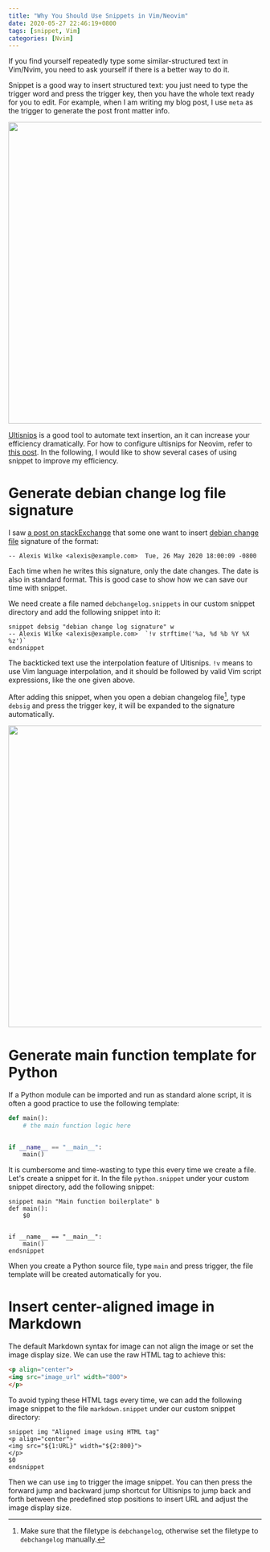 ```yaml
---
title: "Why You Should Use Snippets in Vim/Neovim"
date: 2020-05-27 22:46:19+0800
tags: [snippet, Vim]
categories: [Nvim]
---
```


If you find yourself repeatedly type some similar-structured text in Vim/Nvim,
you need to ask yourself if there is a better way to do it.

<!--more-->

Snippet is a good way to insert structured text: you just need to type the
trigger word and press the trigger key, then you have the whole text ready for
you to edit. For example, when I am writing my blog post, I use `meta` as the
trigger to generate the post front matter info.

<p align="center">
<img src="https://blog-resource-1257868508.file.myqcloud.com/20200527234607.gif" width="600">
</p>

[Ultisnips](https://github.com/SirVer/ultisnips) is a good tool to automate
text insertion, an it can increase your efficiency dramatically. For how to
configure ultisnips for Neovim, refer to [this
post](https://jdhao.github.io/2019/04/17/neovim_snippet_s1/). In the following,
I would like to show several cases of using snippet to improve my efficiency.

# Generate debian change log file signature

I saw [a post on stackExchange](https://vi.stackexchange.com/q/25550/15292)
that some one want to insert [debian change file](https://www.debian.org/doc/manuals/maint-guide/dreq.en.html#changelog)
signature of the format:

```
-- Alexis Wilke <alexis@example.com>  Tue, 26 May 2020 18:00:09 -0800
```

Each time when he writes this signature, only the date changes. The date is
also in standard format. This is good case to show how we can save our time
with snippet.

We need create a file named `debchangelog.snippets` in our custom snippet
directory and add the following snippet into it:

```
snippet debsig "debian change log signature" w
-- Alexis Wilke <alexis@example.com>  `!v strftime('%a, %d %b %Y %X %z')`
endsnippet
```

The backticked text use the interpolation feature of Ultisnips. `!v` means to
use Vim language interpolation, and it should be followed by valid Vim script
expressions, like the one given above.

After adding this snippet, when you open a debian changelog file[^1], type
`debsig` and press the trigger key, it will be expanded to the signature
automatically.

<p align="center">
<img src="https://blog-resource-1257868508.file.myqcloud.com/20200527233636.gif" width="600">
</p>

# Generate main function template for Python

If a Python module can be imported and run as standard alone script, it is often
a good practice to use the following template:

```python
def main():
    # the main function logic here


if __name__ == "__main__":
    main()
```

It is cumbersome and time-wasting to type this every time we create a file.
Let's create a snippet for it. In the file `python.snippet` under your custom
snippet directory, add the following snippet:

```
snippet main "Main function boilerplate" b
def main():
    $0


if __name__ == "__main__":
    main()
endsnippet
```

When you create a Python source file, type `main` and press trigger, the file
template will be created automatically for you.

# Insert center-aligned image in Markdown

The default Markdown syntax for image can not align the image or set the image
display size. We can use the raw HTML tag to achieve this:

```html
<p align="center">
<img src="image_url" width="800">
</p>
```

To avoid typing these HTML tags every time, we can add the following image
snippet to the file `markdown.snippet` under our custom snippet directory:

```
snippet img "Aligned image using HTML tag"
<p align="center">
<img src="${1:URL}" width="${2:800}">
</p>
$0
endsnippet
```

Then we can use `img` to trigger the image snippet. You can then press the
forward jump and backward jump shortcut for Ultisnips to jump back and forth
between the predefined stop positions to insert URL and adjust the image
display size.

[^1]: Make sure that the filetype is `debchangelog`, otherwise set the filetype to `debchangelog` manually.
